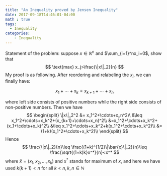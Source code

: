 ```yaml
---
title: "An Inequality proved by Jensen Inequality"
date: 2017-09-18T14:46:01-04:00
math : true
tags:
  - Inequality
categories:
    - Inequality
---
```

Statement of the problem:
suppose $x\in \mathbb{R}^n$ and $\sum_{i=1}^nx_i=0$, show that
$$
\text{max} x_j>\frac{\|x\|_2}{n}
$$
My proof is as following.
After reordering and relabeling the $x_i$, we can finally have:

$$x_1+\cdots+x_k=x_{k+1}+\cdots+x_n$$

where left side consists of positive numbers while the right side consists of non-positive numbers.
Then we have
$$
\begin{split}
\|x\|_2^2 &= x_1^2+\cdots+x_n^2\\
&\leq x_1^2+\cdots+x_k^2+(x_{k+1}+\cdots+x_n)^2\\
&=x_1^2+\cdots+x_k^2+(x_1+\cdots+x_k)^2\\
&\leq x_1^2+\cdots+x_k^2+k(x_1^2+\cdots+x_k^2)\\
&=(1+k)(x_1^2+\cdots+x_k^2)\\
\end{split}
$$
Hence
$$
\frac{\|x\|_2}{n}\leq \frac{(1+k)^{1/2}\|\bar{x}\|_2}{n}\leq \frac{\sqrt{(1+k)k}x^*}{n}<x^*
$$
where $\bar{x}=(x_1,x_2,...,x_k)$ and $x^*$ stands for maximum of $x$, and here we have used $k(k+1)<n$ for all $k<n,k,n\in \mathbb{N}$
